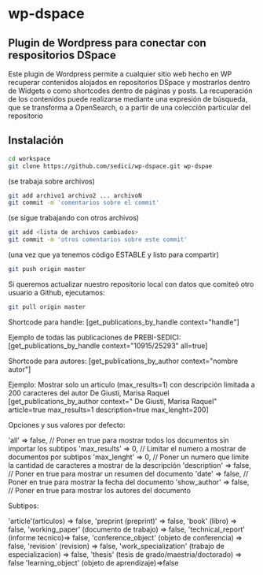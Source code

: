 # wp-dspace

## Plugin de Wordpress para conectar con respositorios DSpace

Este plugin de Wordpress permite a cualquier sitio web hecho en WP recuperar contenidos alojados en repositorios DSpace y mostrarlos
dentro de Widgets o como shortcodes dentro de páginas y posts. La recuperación de los contenidos puede realizarse mediante una expresión de búsqueda,
que se transforma a OpenSearch, o a partir de una colección particular del repositorio

## Instalación

```bash
cd workspace
git clone https://github.com/sedici/wp-dspace.git wp-dspae
```

(se trabaja sobre archivos)

```bash
git add archivo1 archivo2 ... archivoN
git commit -m 'comentarios sobre el commit'
```

(se sigue trabajando con otros archivos)

```bash
git add <lista de archivos cambiados>
git commit -m 'otros comentarios sobre este commit'
```

(una vez que ya tenemos código ESTABLE y listo para compartir)

```bash 
git push origin master
```


Si queremos actualizar nuestro repositorio local con datos que comiteó otro usuario a Github, ejecutamos:

```bash 
git pull origin master
```

Shortcode para handle:
[get_publications_by_handle context="handle"]

Ejemplo de todas las publicaciones de PREBI-SEDICI:
[get_publications_by_handle context="10915/25293"  all=true]

Shortcode para autores:
[get_publications_by_author context="nombre autor"]

Ejemplo: Mostrar solo un articulo (max_results=1) con descripción limitada a 200 caracteres del autor  De Giusti, Marisa Raquel
[get_publications_by_author context=" De Giusti, Marisa Raquel"  article=true max_results=1 description=true max_lenght=200]


Opciones y sus valores por defecto:

'all' => false, // Poner en true para mostrar todos los documentos sin importar los subtipos
'max_results' => 0, // Limitar el numero a mostrar de documentos por subtipos
'max_lenght' => 0, // Poner un numero que limite la cantidad de caracteres a mostrar de la descripción
'description' => false, // Poner en true para mostrar un resumen del documento
'date' => false, // Poner en true para mostrar la fecha del documento
'show_author' => false, // Poner en true para mostrar los autores del documento

Subtipos:

'article'(articulos) => false,
'preprint (preprint)' => false,
'book' (libro) => false,
'working_paper' (documento de trabajo) => false,
'technical_report' (informe tecnico)=> false,
'conference_object' (objeto de conferencia) => false,
'revision' (revision) => false,
'work_specialization' (trabajo de especializacion) => false,
'thesis' (tesis de grado/maestria/doctorado) => false
'learning_object' (objeto de aprendizaje)=>false

